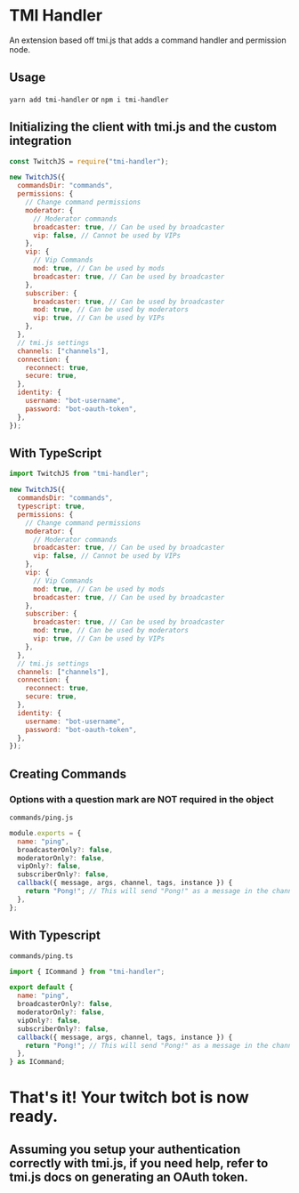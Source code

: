 # TMI Handler

An extension based off tmi.js that adds a command handler and permission node.

## Usage

`yarn add tmi-handler` or `npm i tmi-handler`

## Initializing the client with tmi.js and the custom integration

```js
const TwitchJS = require("tmi-handler");

new TwitchJS({
  commandsDir: "commands",
  permissions: {
    // Change command permissions
    moderator: {
      // Moderator commands
      broadcaster: true, // Can be used by broadcaster
      vip: false, // Cannot be used by VIPs
    },
    vip: {
      // Vip Commands
      mod: true, // Can be used by mods
      broadcaster: true, // Can be used by broadcaster
    },
    subscriber: {
      broadcaster: true, // Can be used by broadcaster
      mod: true, // Can be used by moderators
      vip: true, // Can be used by VIPs
    },
  },
  // tmi.js settings
  channels: ["channels"],
  connection: {
    reconnect: true,
    secure: true,
  },
  identity: {
    username: "bot-username",
    password: "bot-oauth-token",
  },
});
```

## With TypeScript

```js
import TwitchJS from "tmi-handler";

new TwitchJS({
  commandsDir: "commands",
  typescript: true,
  permissions: {
    // Change command permissions
    moderator: {
      // Moderator commands
      broadcaster: true, // Can be used by broadcaster
      vip: false, // Cannot be used by VIPs
    },
    vip: {
      // Vip Commands
      mod: true, // Can be used by mods
      broadcaster: true, // Can be used by broadcaster
    },
    subscriber: {
      broadcaster: true, // Can be used by broadcaster
      mod: true, // Can be used by moderators
      vip: true, // Can be used by VIPs
    },
  },
  // tmi.js settings
  channels: ["channels"],
  connection: {
    reconnect: true,
    secure: true,
  },
  identity: {
    username: "bot-username",
    password: "bot-oauth-token",
  },
});
```

## Creating Commands

### Options with a question mark are NOT required in the object

`commands/ping.js`

```js
module.exports = {
  name: "ping",
  broadcasterOnly?: false,
  moderatorOnly?: false,
  vipOnly?: false,
  subscriberOnly?: false,
  callback({ message, args, channel, tags, instance }) {
    return "Pong!"; // This will send "Pong!" as a message in the channel, you can use different methods of replying with the "instance" variable
  },
};
```

## With Typescript

`commands/ping.ts`

```js
import { ICommand } from "tmi-handler";

export default {
  name: "ping",
  broadcasterOnly?: false,
  moderatorOnly?: false,
  vipOnly?: false,
  subscriberOnly?: false,
  callback({ message, args, channel, tags, instance }) {
    return "Pong!"; // This will send "Pong!" as a message in the channel, you can use different methods of replying with the "instance" variable
  },
} as ICommand;
```

# That's it! Your twitch bot is now ready.

## Assuming you setup your authentication correctly with tmi.js, if you need help, refer to tmi.js docs on generating an OAuth token.
